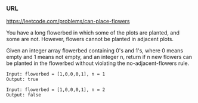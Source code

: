### URL 
https://leetcode.com/problems/can-place-flowers

You have a long flowerbed in which some of the plots are planted, and some are not. However, flowers cannot be planted in adjacent plots.

Given an integer array flowerbed containing 0's and 1's, where 0 means empty and 1 means not empty, and an integer n, return if n new flowers can be planted in the flowerbed without violating the no-adjacent-flowers rule.

````
Input: flowerbed = [1,0,0,0,1], n = 1
Output: true
````

````
Input: flowerbed = [1,0,0,0,1], n = 2
Output: false
````